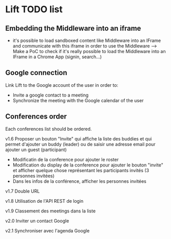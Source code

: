 # Lift TODO list

## Embedding the Middleware into an iframe

- it's possible to load sandboxed content like Middleware into an IFrame and communicate with this iframe in order to use the Middleware
--> Make a PoC to check if it's really possible to load the Middleware into an IFrame in a Chrome App (signin, search...)


## Google connection

Link Lift to the Google account of the user in order to:
- Invite a google contact to a meeting
- Synchronize the meeting with the Google calendar of the user

## Conferences order

Each conferences list should be ordered. 


v1.6
Proposer un bouton "Invite" qui affiche la liste des buddies et qui permet d'ajouter un buddy (leader) ou de saisir une adresse email pour ajouter un guest (participant)
- Modificatin de la conference pour ajouter le roster
- Modification du display de la conference pour ajouter le bouton "invite" et afficher quelque chose représentant les participants invités (3 personnes invitées)
- Dans les infos de la conférence, afficher les personnes invitées

v1.7
Double URL

v1.8
Utilisation de l'API REST de login

v1.9
Classement des meetings dans la liste

v2.0
Inviter un contact Google

v2.1
Synchroniser avec l'agenda Google 